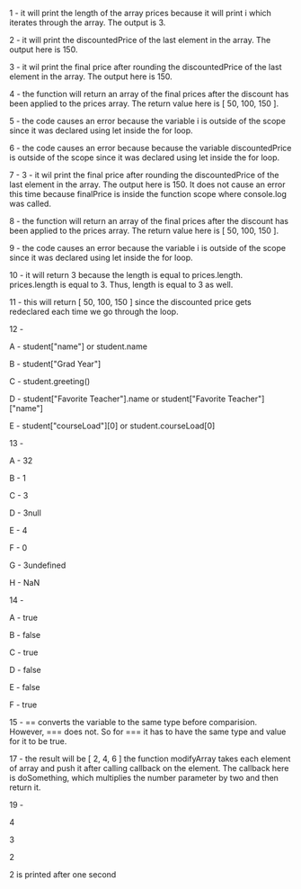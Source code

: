 1 - it will print the length of the array prices because it will print i which iterates through the array. The output is 3.

2 - it will print the discountedPrice of the last element in the array. The output here is 150.

3 - it wil print the final price after rounding the discountedPrice of the last element in the array. The output here is 150.

4 - the function will return an array of the final prices after the discount has been applied to the prices array. The return value here is [ 50, 100, 150 ].

5 - the code causes an error because the variable i is outside of the scope since it was declared using let inside the for loop.

6 - the code causes an error because because the variable discountedPrice is outside of the scope since it was declared using let inside the for loop.

7 - 3 - it wil print the final price after rounding the discountedPrice of the last element in the array. The output here is 150. It does not cause an error this time because finalPrice is inside the function scope where console.log was called.

8 - the function will return an array of the final prices after the discount has been applied to the prices array. The return value here is [ 50, 100, 150 ].

9 - the code causes an error because the variable i is outside of the scope since it was declared using let inside the for loop.

10 - it will return 3 because the length is equal to prices.length. prices.length is equal to 3. Thus, length is equal to 3 as well.

11 - this will return [ 50, 100, 150 ] since the discounted price gets redeclared each time we go through the loop.

12 - 

A - student["name"] or student.name

B - student["Grad Year"]

C - student.greeting()

D - student["Favorite Teacher"].name or student["Favorite Teacher"]["name"]

E - student["courseLoad"][0] or student.courseLoad[0]

13 - 

A - 32

B - 1

C - 3

D - 3null

E - 4

F - 0

G - 3undefined

H - NaN

14 -

A - true

B - false

C - true

D - false

E - false

F - true

15 - == converts the variable to the same type before comparision. However, === does not. So for === it has to have the same type and value for it to be true.

17 - the result will be [ 2, 4, 6 ] the function modifyArray takes each element of array and push it after calling callback on the element. The callback here is doSomething, which multiplies the number parameter by two and then return it.

19 - 

4

3

2

2 is printed after one second

